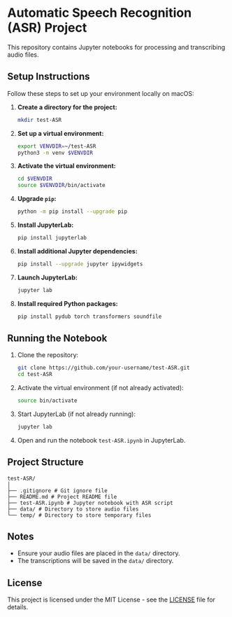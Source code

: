 # Automatic Speech Recognition (ASR) Project

This repository contains Jupyter notebooks for processing and transcribing audio files. 

## Setup Instructions

Follow these steps to set up your environment locally on macOS:

1. **Create a directory for the project:**
    ```sh
    mkdir test-ASR
    ```

2. **Set up a virtual environment:**
    ```sh
    export VENVDIR=~/test-ASR
    python3 -m venv $VENVDIR
    ```

3. **Activate the virtual environment:**
    ```sh
    cd $VENVDIR
    source $VENVDIR/bin/activate
    ```

4. **Upgrade `pip`:**
    ```sh
    python -m pip install --upgrade pip
    ```

5. **Install JupyterLab:**
    ```sh
    pip install jupyterlab
    ```

6. **Install additional Jupyter dependencies:**
    ```sh
    pip install --upgrade jupyter ipywidgets
    ```

7. **Launch JupyterLab:**
    ```sh
    jupyter lab
    ```

8. **Install required Python packages:**
    ```sh
    pip install pydub torch transformers soundfile
    ```

## Running the Notebook

1. Clone the repository:
    ```sh
    git clone https://github.com/your-username/test-ASR.git
    cd test-ASR
    ```

2. Activate the virtual environment (if not already activated):
    ```sh
    source bin/activate
    ```


3. Start JupyterLab (if not already running):
    ```sh
    jupyter lab
    ```

4. Open and run the notebook `test-ASR.ipynb` in JupyterLab.

## Project Structure

```
test-ASR/
│
├── .gitignore # Git ignore file
├── README.md # Project README file
├── test-ASR.ipynb # Jupyter notebook with ASR script
├── data/ # Directory to store audio files
└── temp/ # Directory to store temporary files
```

## Notes

- Ensure your audio files are placed in the `data/` directory.
- The transcriptions will be saved in the `data/` directory.

## License

This project is licensed under the MIT License - see the [LICENSE](LICENSE) file for details.